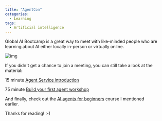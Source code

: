```yaml
---
title: "AgentCon"
categories:
  - Learning
tags:
  - Artificial intelligence
---
```


Global AI Bootcamp is a great way to meet with like-minded people who are learning about AI either locally in-person or virtually online. 

![img](../assets/images/2025-04-25-agentcon.png)

If you didn't get a chance to join a meeting, you can still take a look at the material:

15 minute [Agent Service introduction](https://github.com/microsoft/aitour-ai-agents-theater-session)

75 minute [Build your first agent workshop](https://github.com/microsoft/build-your-first-agent-with-azure-ai-agent-service-workshop)

And finally, check out the [AI agents for beginners](../ai-agents-for-beginners) course I mentioned earlier.

Thanks for reading! :-)
